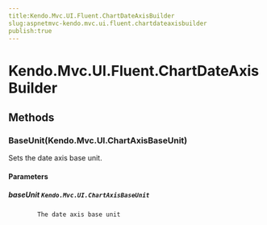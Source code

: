 ```yaml
---
title:Kendo.Mvc.UI.Fluent.ChartDateAxisBuilder
slug:aspnetmvc-kendo.mvc.ui.fluent.chartdateaxisbuilder
publish:true
---
```


# Kendo.Mvc.UI.Fluent.ChartDateAxisBuilder

## Methods

### BaseUnit(Kendo.Mvc.UI.ChartAxisBaseUnit)
Sets the date axis base unit.

#### Parameters

##### baseUnit `Kendo.Mvc.UI.ChartAxisBaseUnit`

            The date axis base unit
            